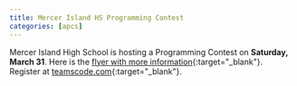 ```yaml
---
title: Mercer Island HS Programming Contest
categories: [apcs]
---
```

Mercer Island High School is hosting a Programming Contest on <b>Saturday, March 31</b>. Here is the [flyer with more information](https://issaquahwednet-my.sharepoint.com/:b:/g/personal/stutlerk_issaquah_wednet_edu/EbicBci_o9BHnbpcTwtD1H8BSELq_kEenB2kRwfY513zjA?e=BdBzgW){:target="_blank"}. Register at [teamscode.com](https://teamscode.com/contests/spring-2018-mihs-programming-contest/){:target="_blank"}.

